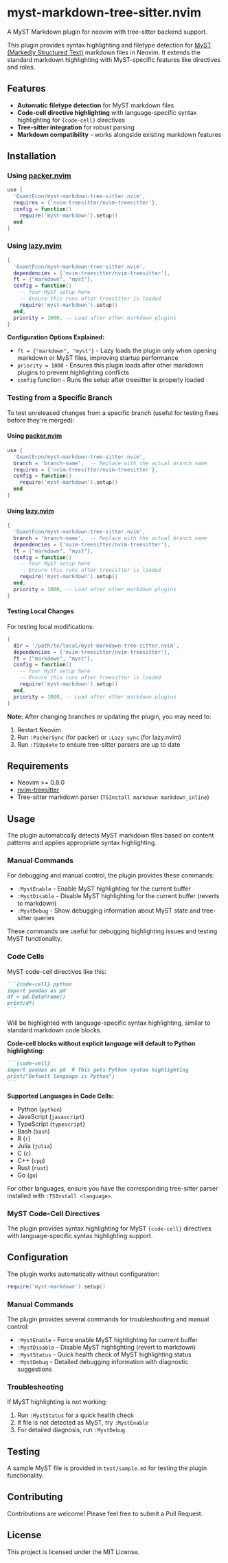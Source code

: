 # myst-markdown-tree-sitter.nvim

A MyST Markdown plugin for neovim with tree-sitter backend support.

This plugin provides syntax highlighting and filetype detection for [MyST (Markedly Structured Text)](https://mystmd.org/) markdown files in Neovim. It extends the standard markdown highlighting with MyST-specific features like directives and roles.

## Features

- **Automatic filetype detection** for MyST markdown files
- **Code-cell directive highlighting** with language-specific syntax highlighting for `{code-cell}` directives
- **Tree-sitter integration** for robust parsing
- **Markdown compatibility** - works alongside existing markdown features

## Installation

### Using [packer.nvim](https://github.com/wbthomason/packer.nvim)

```lua
use {
  'QuantEcon/myst-markdown-tree-sitter.nvim',
  requires = {'nvim-treesitter/nvim-treesitter'},
  config = function()
    require('myst-markdown').setup()
  end
}
```

### Using [lazy.nvim](https://github.com/folke/lazy.nvim)

```lua
{
  'QuantEcon/myst-markdown-tree-sitter.nvim',
  dependencies = {'nvim-treesitter/nvim-treesitter'},
  ft = {"markdown", "myst"},
  config = function()
    -- Your MyST setup here
    -- Ensure this runs after treesitter is loaded
    require('myst-markdown').setup()
  end,
  priority = 1000, -- Load after other markdown plugins
}
```

**Configuration Options Explained:**
- `ft = {"markdown", "myst"}` - Lazy loads the plugin only when opening markdown or MyST files, improving startup performance
- `priority = 1000` - Ensures this plugin loads after other markdown plugins to prevent highlighting conflicts
- `config` function - Runs the setup after treesitter is properly loaded

### Testing from a Specific Branch

To test unreleased changes from a specific branch (useful for testing fixes before they're merged):

#### Using [packer.nvim](https://github.com/wbthomason/packer.nvim)

```lua
use {
  'QuantEcon/myst-markdown-tree-sitter.nvim',
  branch = 'branch-name',  -- Replace with the actual branch name
  requires = {'nvim-treesitter/nvim-treesitter'},
  config = function()
    require('myst-markdown').setup()
  end
}
```

#### Using [lazy.nvim](https://github.com/folke/lazy.nvim)

```lua
{
  'QuantEcon/myst-markdown-tree-sitter.nvim',
  branch = 'branch-name',  -- Replace with the actual branch name
  dependencies = {'nvim-treesitter/nvim-treesitter'},
  ft = {"markdown", "myst"},
  config = function()
    -- Your MyST setup here
    -- Ensure this runs after treesitter is loaded
    require('myst-markdown').setup()
  end,
  priority = 1000, -- Load after other markdown plugins
}
```

#### Testing Local Changes

For testing local modifications:

```lua
{
  dir = '/path/to/local/myst-markdown-tree-sitter.nvim',
  dependencies = {'nvim-treesitter/nvim-treesitter'},
  ft = {"markdown", "myst"},
  config = function()
    -- Your MyST setup here
    -- Ensure this runs after treesitter is loaded
    require('myst-markdown').setup()
  end,
  priority = 1000, -- Load after other markdown plugins
}
```

**Note:** After changing branches or updating the plugin, you may need to:
1. Restart Neovim
2. Run `:PackerSync` (for packer) or `:Lazy sync` (for lazy.nvim)
3. Run `:TSUpdate` to ensure tree-sitter parsers are up to date

## Requirements

- Neovim >= 0.8.0
- [nvim-treesitter](https://github.com/nvim-treesitter/nvim-treesitter)
- Tree-sitter markdown parser (`TSInstall markdown markdown_inline`)

## Usage

The plugin automatically detects MyST markdown files based on content patterns and applies appropriate syntax highlighting.

### Manual Commands

For debugging and manual control, the plugin provides these commands:

- `:MystEnable` - Enable MyST highlighting for the current buffer
- `:MystDisable` - Disable MyST highlighting for the current buffer (reverts to markdown)
- `:MystDebug` - Show debugging information about MyST state and tree-sitter queries

These commands are useful for debugging highlighting issues and testing MyST functionality.

### Code Cells

MyST code-cell directives like this:

````markdown
```{code-cell} python
import pandas as pd
df = pd.DataFrame()
print(df)
```
````

Will be highlighted with language-specific syntax highlighting, similar to standard markdown code blocks.

**Code-cell blocks without explicit language will default to Python highlighting:**

````markdown
```{code-cell}
import pandas as pd  # This gets Python syntax highlighting
print("Default language is Python")
```
````

**Supported Languages in Code Cells:**
- Python (`python`)
- JavaScript (`javascript`) 
- TypeScript (`typescript`)
- Bash (`bash`)
- R (`r`)
- Julia (`julia`)
- C (`c`)
- C++ (`cpp`)
- Rust (`rust`)
- Go (`go`)

For other languages, ensure you have the corresponding tree-sitter parser installed with `:TSInstall <language>`.

### MyST Code-Cell Directives

The plugin provides syntax highlighting for MyST `{code-cell}` directives with language-specific syntax highlighting support.

## Configuration

The plugin works automatically without configuration:

```lua
require('myst-markdown').setup()
```

### Manual Commands

The plugin provides several commands for troubleshooting and manual control:

- `:MystEnable` - Force enable MyST highlighting for current buffer
- `:MystDisable` - Disable MyST highlighting (revert to markdown)
- `:MystStatus` - Quick health check of MyST highlighting status
- `:MystDebug` - Detailed debugging information with diagnostic suggestions

### Troubleshooting

If MyST highlighting is not working:

1. Run `:MystStatus` for a quick health check
2. If file is not detected as MyST, try `:MystEnable`
3. For detailed diagnosis, run `:MystDebug`

## Testing

A sample MyST file is provided in `test/sample.md` for testing the plugin functionality.

## Contributing

Contributions are welcome! Please feel free to submit a Pull Request.

## License

This project is licensed under the MIT License.
